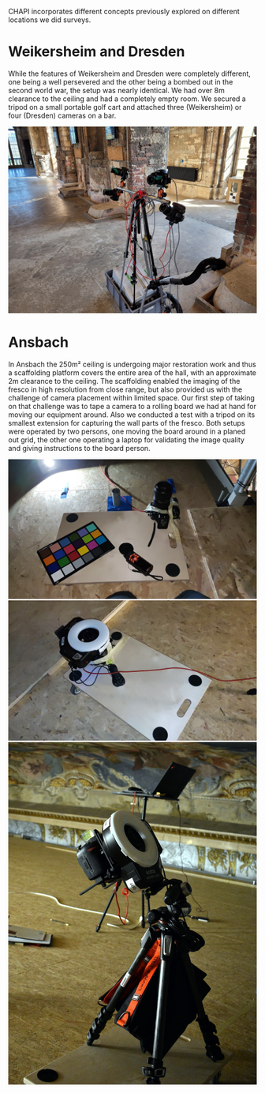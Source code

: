 CHAPI incorporates different concepts previously explored on different locations we did surveys. 




# Weikersheim and Dresden

While the features of Weikersheim and Dresden were completely different, one being a well persevered and the other being a bombed out in the second world war, the setup was nearly identical.
We had over 8m clearance to the ceiling and had a completely empty room.
We secured a tripod on a small portable golf cart and attached three (Weikersheim) or four (Dresden) cameras on a bar.


![Golf cart with four cameras](concept/photogrammetry_dresden.jpg)



# Ansbach

In Ansbach the 250m² ceiling is undergoing major restoration work and thus a scaffolding platform covers the entire area of the hall, with an approximate 2m clearance to the ceiling. 
The scaffolding enabled the imaging of the fresco in high resolution from close range, but also provided us with the challenge of camera placement within limited space.
Our first step of taking on that challenge was to tape a camera to a rolling board we had at hand for moving our equipment around. 
Also we conducted a test with a tripod on its smallest extension for capturing the wall parts of the fresco.
Both setups were operated by two persons, one moving the board around in a planed out grid, the other one operating a laptop for validating the image quality and giving instructions to the board person.

![Rolling board with a camera taped to it](concept/rollingboardandtape1.jpg)
![Rolling board with a camera and ring flash taped to it](concept/rollingboardandtape2.jpg)
![Rolling board with a tripod taped to it carrying the ring flash with camera](concept/rollingboardandtripod.jpg)